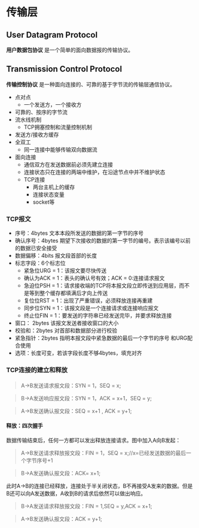 # 传输层

## User Datagram Protocol

__用户数据包协议__ 是一个简单的面向数据报的传输协议。


## Transmission Control Protocol

__传输控制协议__ 是一种面向连接的、可靠的基于字节流的传输层通信协议。

* 点对点
    * 一个发送方，一个接收方
* 可靠的、按序的字节流
* 流水线机制
    * TCP拥塞控制和流量控制机制
* 发送方/接收方缓存
* 全双工
    * 同一连接中能够传输双向数据流
* 面向连接
    * 通信双方在发送数据前必须先建立连接
    * 连接状态只在连接的两端中维护，在沿途节点中并不维护状态
    * TCP连接
        * 两台主机上的缓存
        * 连接状态变量
        * socket等

### TCP报文

* 序号：4bytes 文本本段所发送的数据的第一字节的序号
* 确认序号：4bytes 期望下次接收的数据的第一字节的编号。表示该编号以前的数据已安全接受
* 数据偏移：4bits 报文段首部的长度
* 标志字段：6个标志位
    * 紧急位URG = 1：该报文要尽快传送
    * 确认为ACK = 1：表头的确认号有效；ACK = 0:连接请求报文
    * 急迫位PSH = 1：请求接收端的TCP将本报文段立即传送到应用层，而不是等到整个缓存都填满后才向上传送
    * 复位位RST = 1：出现了严重错误，必须释放连接再重建
    * 同步位SYN = 1：该报文段是一个连接请求或连接响应报文
    * 终止位FIN = 1：要发送的字符串已经发送完毕，并要求释放连接
* 窗口： 2bytes 该报文发送者接收窗口的大小
* 校验和：2bytes 对首部和数据部分进行校验
* 紧急指针：2bytes 指明本报文段中紧急数据的最后一个字节的序号 和URG配合使用
* 选项：长度可变，若该字段长度不够4bytes，填充对齐
### TCP连接的建立和释放
#### 
>A->B发送请求报文段：SYN = 1，SEQ =  x;

>B->A发送响应报文段：SYN = 1，ACK = x+1，SEQ = y;

>A->B发送确认报文段：SEQ = x+1 , ACK = y+1;

#### 释放：四次握手

数据传输结束后，任何一方都可以发出释放连接请求。图中加入A向B发起：

>A->B发送请求释放报文段：FIN = 1，SEQ = x;//x=已经发送数据的最后一个字节序号+1

>B->A发送确认报文段：ACK= x+1;

此时A->B的连接已经释放，连接处于半关闭状态，B不再接受A发来的数据。但是B还可以向A发送数据，A收到B的请求后依然可以做出响应。

>B->A发送请求释放报文段：FIN = 1,SEQ = y,ACK = x+1;

>A->B发送确认报文段：ACK = y+1;
